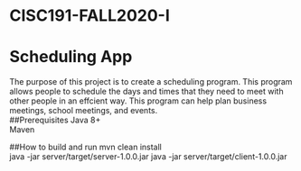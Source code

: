 # CISC191-FALL2020-I
# Scheduling App
The purpose of this project is to create a scheduling program.
This program allows people to schedule the days and times that they need to meet with other people in an effcient way.
This program can help plan business meetings, school meetings, and events.  
##Prerequisites
Java 8+  
Maven

##How to build and run
mvn clean install  
java -jar server/target/server-1.0.0.jar
java -jar server/target/client-1.0.0.jar
